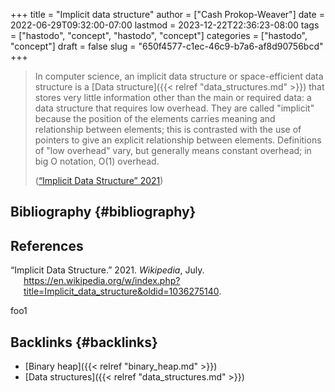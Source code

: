 +++
title = "Implicit data structure"
author = ["Cash Prokop-Weaver"]
date = 2022-06-29T09:32:00-07:00
lastmod = 2023-12-22T22:36:23-08:00
tags = ["hastodo", "concept", "hastodo", "concept"]
categories = ["hastodo", "concept"]
draft = false
slug = "650f4577-c1ec-46c9-b7a6-af8d90756bcd"
+++

> In computer science, an implicit data structure or space-efficient data structure is a [Data structure]({{< relref "data_structures.md" >}}) that stores very little information other than the main or required data: a data structure that requires low overhead. They are called "implicit" because the position of the elements carries meaning and relationship between elements; this is contrasted with the use of pointers to give an explicit relationship between elements. Definitions of "low overhead" vary, but generally means constant overhead; in big O notation, O(1) overhead.
>
> (<a href="#citeproc_bib_item_1">“Implicit Data Structure” 2021</a>)


## Bibliography {#bibliography}

## References

<style>.csl-entry{text-indent: -1.5em; margin-left: 1.5em;}</style><div class="csl-bib-body">
  <div class="csl-entry"><a id="citeproc_bib_item_1"></a>“Implicit Data Structure.” 2021. <i>Wikipedia</i>, July. <a href="https://en.wikipedia.org/w/index.php?title=Implicit_data_structure&oldid=1036275140">https://en.wikipedia.org/w/index.php?title=Implicit_data_structure&#38;oldid=1036275140</a>.</div>
</div>

foo1


## Backlinks {#backlinks}

-   [Binary heap]({{< relref "binary_heap.md" >}})
-   [Data structures]({{< relref "data_structures.md" >}})
